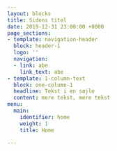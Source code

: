 ```yaml
---
layout: blocks
title: Sidens titel
date: 2019-12-31 23:00:00 +0000
page_sections:
- template: navigation-header
  block: header-1
  logo: ''
  navigation:
  - link: abe
    link_text: abe
- template: 1-column-text
  block: one-column-1
  headline: Tekst i en søjle
  content: mere tekst, mere tekst
menu:
  main:
    identifier: home
    weight: 1
    title: Home

---
```

